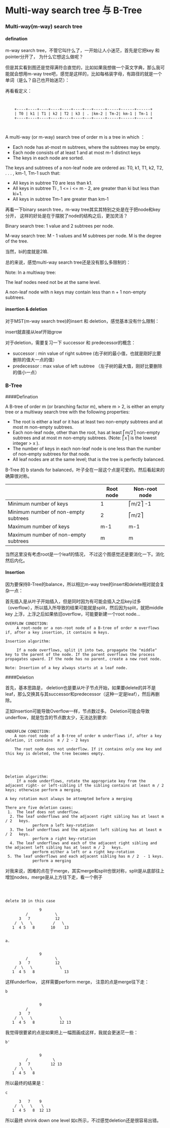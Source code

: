 # Multi-way search tree 与 B-Tree

### Multi-way(m-way) search tree

#### defination

m-way search tree，不管它叫什么了，一开始让人小迷茫，首先是它把key 和 pointer分开了， 为什么它想这么做呢？

但是其实看到图还是觉得满符合直觉的，比如如果我想做一个英文字典，那么我可能就会想用m-way tree吧，感觉是这样的，比如每格装字母，有路径的就是一个单词（是么？自己也开始迷茫）：


再看看定义：


```
 
 
	+----+----+----+----+----+----+---+-----+-----+------+------+
	| T0 | k1 | T1 | k2 | T2 | k3 | . |km-2 | Tm-2| km-1 | Tm-1 |
	+----+----+----+----+----+----+---+-----+-----+------+------+



```


A multi-way (or m-way) search tree of order m is a tree in which ：- Each node has at-most m subtrees, where the subtrees may be empty. - Each node consists of at least 1 and at most m-1 distinct keys - The keys in each node are sorted.

The keys and subtrees of a non-leaf node are ordered as:		 T0, k1, T1, k2, T2, . . . , km-1, Tm-1	such that:
		 - All keys in subtree T0 are less than k1.- All keys in subtree Ti , 1 <= i <=  m - 2, are greater than ki but less than ki+1.- All keys in subtree Tm-1 are greater than km-1



再看一下binary search tree，m-way tree其实其特别之处是在于把node和key分开， 这样的好处是在于摆脱了node的结构之后，更加灵活？ 


>
Binary search tree: 1 value and 2 subtrees per node.
>
M-way search tree: M - 1 values and M subtrees per node. M is the degree of the tree.

当然，bi的度就是2嘛.

总的来说，感觉multi-way search tree还是没有那么多限制的：

>
Note: In a multiway tree:
>The leaf nodes need not be at the same level.>A non-leaf node with n keys may contain less than n + 1 non-empty subtrees.
#### insertion & deletion

对于MST(m-way search tree)的insert 和 deletion，感觉基本没有什么限制：

insert就直接从leaf开始grow

对于deletion，需要复习一下 successor 和 predecessor的概念：

 -  successor :  min value of right subtree (右子树的最小值，也就是刚好比要删除的值大一点的值）
 -  predecessor :  max value of left subtree （左子树的最大值，刚好比要删除的值小一点）
 


### B-Tree

####Defination


A B-tree of order m (or branching factor m), where m > 2, is either an empty tree or a multiway search tree with the following properties:
- The root is either a leaf or it has at least two non-empty subtrees and at most m non-empty subtrees.- Each non-leaf node, other than the root, has at least ⎡m/2⎤ non-empty subtrees and at most m non-empty subtrees. (Note: ⎡x⎤ is the lowest integer >  x ).- The number of keys in each non-leaf node is one less than the number of non-empty subtrees for that node.- All leaf nodes are at the same level; that is the tree is perfectly balanced. 
B-Tree 的 b stands for balanced，叶子全在一层这个点是可爱的。然后看起来的确算很对称。


|        |       Root node    | Non-root node
| ------------ | ------------- | ------------ |
| Minimum number of keys  |  	1  | ⎡m/2⎤ -1 |
| Minimum number of non-empty subtrees | 2  | ⎡m/2⎤ |
| Maximum number of keys |   m-1  |   m-1 |
| Maximum number of non-empty subtrees | m | m


当然这里没有考虑root是一个leaf的情况， 不过这个图感觉还是要消化一下。消化然后内化。


#### Insertion

因为要保持B-Tree的balance，所以相比m-way tree的insert和delete相对就会复杂一点：

首先插入是从叶子开始插入，但是同时因为有可能会插入之后key过多（overflow），所以插入所导致的结果可能就是split，然后因为split，就把middle key 上浮，上浮之后如果依旧overflow，可能要新建一个root node...



```
OVERFLOW CONDITION:     A root-node or a non-root node of a B-tree of order m overflows if, after a key insertion, it contains m keys.Insertion algorithm:     If a node overflows, split it into two, propagate the "middle" key to the parent of the node. If the parent overflows the process propagates upward. If the node has no parent, create a new root node. Note: Insertion of a key always starts at a leaf node.
```



####Deletion

首先，基本思路是， deletion也是要从叶子节点开始，如果要delete的并不是leaf，那么交换其与其successor和predecessor（这种一定是leaf），然后再删除。


正如Insertion可能导致Overflow一样，节点数过多。
Deletion可能会导致underflow，就是包含的节点数太少，无法达到要求:


```
UNDERFLOW CONDITION:		A non-root node of a B-tree of order m underflows if, after a key deletion, it contains  m / 2 - 2 keys	The root node does not underflow. If it contains only one key and this key is deleted, the tree becomes empty.

```
 <br />

```
Deletion algorithm:     If a node underflows, rotate the appropriate key from the  adjacent right- or left-sibling if the sibling contains at least m / 2  keys; otherwise perform a merging.A key rotation must always be attempted before a mergingThere are five deletion cases: 1.  The leaf does not underflow.  2. The leaf underflows and the adjacent right sibling has at least m / 2   keys. 			perform a left key-rotation  3. The leaf underflows and the adjacent left sibling has at least m / 2   keys. 			perform a right key-rotation  4. The leaf underflows and each of the adjacent right sibling and the adjacent left sibling has at least m / 2   keys.			perform either a left or a right key-rotation 5. The leaf underflows and each adjacent sibling has m / 2  - 1 keys.			perform a merging
```对我来说，困难的点在于merge，其实merge和split也很对称，split是从底部往上增加nodes，merge是从上方往下走，看一个例子
 <br />
```
delete 10 in this case

	 	       9 
		 /            \
	  3   7           12    /  \   \         /   \    1  4 5   8	   	10    13```



```
a.

	 	       9 
		 /            \
	  3   7           12    /  \   \            \    1  4 5   8	   	      13```


这样underflow， 这样需要perform merge， 注意的点是merge往下走：



```b

	 	       9 
		 /            
	  3   7               /  \   \            \    1  4 5   8	   	    12 13```
我觉得很要紧的点是如果把上一幅图画成这样，我就会更迷茫一些：


```b'

	 	       9 
		 /           \
	  3   7         12 13     /  \   \                1  4 5   8	   	    ```所以最终的结果是：
```c
	  3   7    9       /  \   \    \             1  4 5   8  12 13 
```

所以最终 shrink down one level 如c所示，不过感觉deletion还是很容易出错。



